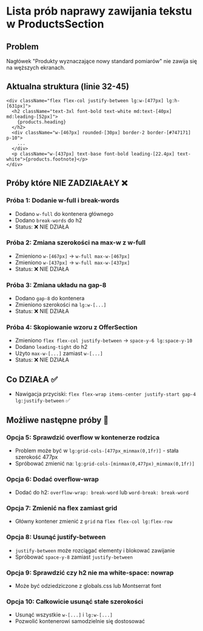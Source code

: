 # Lista prób naprawy zawijania tekstu w ProductsSection

## Problem
Nagłówek "Produkty wyznaczające nowy standard pomiarów" nie zawija się na węższych ekranach.

## Aktualna struktura (linie 32-45)
```tsx
<div className="flex flex-col justify-between lg:w-[477px] lg:h-[631px]">
  <h2 className="text-3xl font-bold text-white md:text-[40px] md:leading-[52px]">
    {products.heading}
  </h2>
  <div className="w-[467px] rounded-[30px] border-2 border-[#747171] p-10">
    ...
  </div>
  <p className="w-[437px] text-base font-bold leading-[22.4px] text-white">{products.footnote}</p>
</div>
```

## Próby które NIE ZADZIAŁAŁY ❌

### Próba 1: Dodanie w-full i break-words
- Dodano `w-full` do kontenera głównego
- Dodano `break-words` do h2
- Status: ❌ NIE DZIAŁA

### Próba 2: Zmiana szerokości na max-w z w-full
- Zmieniono `w-[467px]` → `w-full max-w-[467px]`
- Zmieniono `w-[437px]` → `w-full max-w-[437px]`
- Status: ❌ NIE DZIAŁA

### Próba 3: Zmiana układu na gap-8
- Dodano `gap-8` do kontenera
- Zmieniono szerokości na `lg:w-[...]`
- Status: ❌ NIE DZIAŁA

### Próba 4: Skopiowanie wzoru z OfferSection
- Zmieniono `flex flex-col justify-between` → `space-y-6 lg:space-y-10`
- Dodano `leading-tight` do h2
- Użyto `max-w-[...]` zamiast `w-[...]`
- Status: ❌ NIE DZIAŁA

## Co DZIAŁA ✅
- Nawigacja przyciski: `flex flex-wrap items-center justify-start gap-4 lg:justify-between` ✅

## Możliwe następne próby 🔄

### Opcja 5: Sprawdzić overflow w kontenerze rodzica
- Problem może być w `lg:grid-cols-[477px_minmax(0,1fr)]` - stała szerokość 477px
- Spróbować zmienić na: `lg:grid-cols-[minmax(0,477px)_minmax(0,1fr)]`

### Opcja 6: Dodać overflow-wrap
- Dodać do h2: `overflow-wrap: break-word` lub `word-break: break-word`

### Opcja 7: Zmienić na flex zamiast grid
- Główny kontener zmienić z `grid` na `flex flex-col lg:flex-row`

### Opcja 8: Usunąć justify-between
- `justify-between` może rozciągać elementy i blokować zawijanie
- Spróbować `space-y-8` zamiast `justify-between`

### Opcja 9: Sprawdzić czy h2 nie ma white-space: nowrap
- Może być odziedziczone z globals.css lub Montserrat font

### Opcja 10: Całkowicie usunąć stałe szerokości
- Usunąć wszystkie `w-[...]` i `lg:w-[...]`
- Pozwolić kontenerowi samodzielnie się dostosować
